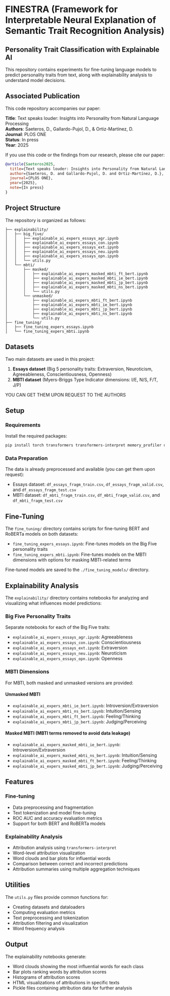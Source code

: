 # FINESTRA (Framework for Interpretable Neural Explanation of Semantic Trait Recognition Analysis)
## Personality Trait Classification with Explainable AI

This repository contains experiments for fine-tuning language models to predict personality traits from text, along with explainability analysis to understand model decisions.

## Associated Publication
This code repository accompanies our paper:

**Title**: Text speaks louder: Insights into Personality from Natural Language Processing  
**Authors**: Saeteros, D., Gallardo-Pujol, D., & Ortiz-Martínez, D.  
**Journal**: PLOS ONE  
**Status**: In press  
**Year**: 2025  

If you use this code or the findings from our research, please cite our paper:

```bibtex
@article{Saeteros2025,
  title={Text speaks louder: Insights into Personality from Natural Language Processing},
  author={Saeteros, D. and Gallardo-Pujol, D. and Ortiz-Martínez, D.},
  journal={PLOS ONE},
  year={2025},
  note={In press}
}
```

## Project Structure

The repository is organized as follows:

```
├── explainability/
│   ├── big_five/
│   │   ├── explainable_ai_expers_essays_agr.ipynb
│   │   ├── explainable_ai_expers_essays_con.ipynb
│   │   ├── explainable_ai_expers_essays_ext.ipynb
│   │   ├── explainable_ai_expers_essays_neu.ipynb
│   │   ├── explainable_ai_expers_essays_opn.ipynb
│   │   └── utils.py
│   └── mbti/
│       ├── masked/
│       │   ├── explainable_ai_expers_masked_mbti_ft_bert.ipynb
│       │   ├── explainable_ai_expers_masked_mbti_ie_bert.ipynb
│       │   ├── explainable_ai_expers_masked_mbti_jp_bert.ipynb
│       │   ├── explainable_ai_expers_masked_mbti_ns_bert.ipynb
│       │   └── utils.py
│       └── unmasked/
│           ├── explainable_ai_expers_mbti_ft_bert.ipynb 
│           ├── explainable_ai_expers_mbti_ie_bert.ipynb
│           ├── explainable_ai_expers_mbti_jp_bert.ipynb
│           ├── explainable_ai_expers_mbti_ns_bert.ipynb
│           └── utils.py
├── fine_tuning/
│   ├── fine_tuning_expers_essays.ipynb
│   └── fine_tuning_expers_mbti.ipynb
```

## Datasets

Two main datasets are used in this project:
1. **Essays dataset** (Big 5 personality traits: Extraversion, Neuroticism, Agreeableness, Conscientiousness, Openness)
2. **MBTI dataset** (Myers-Briggs Type Indicator dimensions: I/E, N/S, F/T, J/P)

YOU CAN GET THEM UPON REQUEST TO THE AUTHORS

## Setup

### Requirements

Install the required packages:

```bash
pip install torch transformers transformers-interpret memory_profiler datasets accelerate nltk tweet-preprocessor pandas matplotlib seaborn wordcloud
```

### Data Preparation

The data is already preprocessed and available (you can get them upon request):
* Essays dataset: `df_essays_fragm_train.csv`, `df_essays_fragm_valid.csv`, and `df_essays_fragm_test.csv`
* MBTI dataset: `df_mbti_fragm_train.csv`, `df_mbti_fragm_valid.csv`, and `df_mbti_fragm_test.csv`

## Fine-Tuning

The `fine_tuning/` directory contains scripts for fine-tuning BERT and RoBERTa models on both datasets:

* `fine_tuning_expers_essays.ipynb`: Fine-tunes models on the Big Five personality traits
* `fine_tuning_expers_mbti.ipynb`: Fine-tunes models on the MBTI dimensions with options for masking MBTI-related terms

Fine-tuned models are saved to the `./fine_tuning_models/` directory.

## Explainability Analysis

The `explainability/` directory contains notebooks for analyzing and visualizing what influences model predictions:

### Big Five Personality Traits

Separate notebooks for each of the Big Five traits:
* `explainable_ai_expers_essays_agr.ipynb`: Agreeableness
* `explainable_ai_expers_essays_con.ipynb`: Conscientiousness
* `explainable_ai_expers_essays_ext.ipynb`: Extraversion
* `explainable_ai_expers_essays_neu.ipynb`: Neuroticism
* `explainable_ai_expers_essays_opn.ipynb`: Openness

### MBTI Dimensions

For MBTI, both masked and unmasked versions are provided:

#### Unmasked MBTI
* `explainable_ai_expers_mbti_ie_bert.ipynb`: Introversion/Extraversion
* `explainable_ai_expers_mbti_ns_bert.ipynb`: Intuition/Sensing
* `explainable_ai_expers_mbti_ft_bert.ipynb`: Feeling/Thinking
* `explainable_ai_expers_mbti_jp_bert.ipynb`: Judging/Perceiving

#### Masked MBTI (MBTI terms removed to avoid data leakage)
* `explainable_ai_expers_masked_mbti_ie_bert.ipynb`: Introversion/Extraversion
* `explainable_ai_expers_masked_mbti_ns_bert.ipynb`: Intuition/Sensing
* `explainable_ai_expers_masked_mbti_ft_bert.ipynb`: Feeling/Thinking
* `explainable_ai_expers_masked_mbti_jp_bert.ipynb`: Judging/Perceiving

## Features

### Fine-tuning
* Data preprocessing and fragmentation
* Text tokenization and model fine-tuning
* ROC AUC and accuracy evaluation metrics
* Support for both BERT and RoBERTa models

### Explainability Analysis
* Attribution analysis using `transformers-interpret`
* Word-level attribution visualization
* Word clouds and bar plots for influential words
* Comparison between correct and incorrect predictions
* Attribution summaries using multiple aggregation techniques

## Utilities

The `utils.py` files provide common functions for:
* Creating datasets and dataloaders
* Computing evaluation metrics
* Text preprocessing and tokenization
* Attribution filtering and visualization
* Word frequency analysis

## Output

The explainability notebooks generate:
* Word clouds showing the most influential words for each class
* Bar plots ranking words by attribution scores
* Histograms of attribution scores
* HTML visualizations of attributions in specific texts
* Pickle files containing attribution data for further analysis
